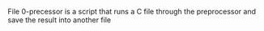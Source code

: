 File 0-precessor is a script that runs a C file through the preprocessor and save the result into another file 
